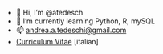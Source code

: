 - 👋 Hi, I’m @atedesch
- 🌱 I’m currently learning Python, R, mySQL
- 📫 andrea.a.tedeschi@gmail.com
- [Curriculum Vitae](https://github.com/atedesch/atedesch/blob/main/CV%20Andrea%20Alfonso%20Tedeschi%20(v16_ITA).pdf) [italian]

<!---
swarleyteddy/swarleyteddy is a ✨ special ✨ repository because its `README.md` (this file) appears on your GitHub profile.
You can click the Preview link to take a look at your changes.
--->
